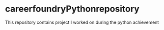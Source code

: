 # careerfoundryPythonrepository
This repository contains project I worked on during the python achievement
